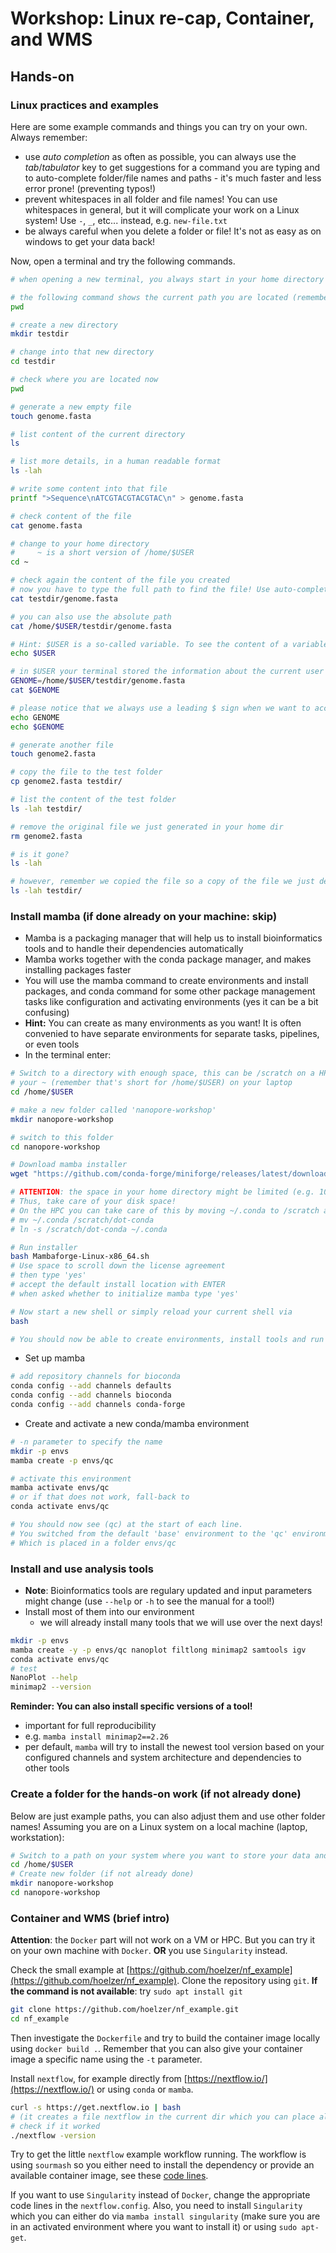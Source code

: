 # Workshop: Linux re-cap, Container, and WMS

## Hands-on

### Linux practices and examples

Here are some example commands and things you can try on your own. Always remember:

* use _auto completion_ as often as possible, you can always use the _tab_/_tabulator_ key to get suggestions for a command you are typing and to auto-complete folder/file names and paths - it's much faster and less error prone! (preventing typos!)
* prevent whitespaces in all folder and file names! You can use whitespaces in general, but it will complicate your work on a Linux system! Use `-`, `_`, etc... instead, e.g. `new-file.txt`
* be always careful when you delete a folder or file! It's not as easy as on windows to get your data back!

Now, open a terminal and try the following commands.

```bash
# when opening a new terminal, you always start in your home directory

# the following command shows the current path you are located (remember the tree-like structure of folders on a linux system!)
pwd

# create a new directory
mkdir testdir

# change into that new directory
cd testdir

# check where you are located now
pwd

# generate a new empty file
touch genome.fasta

# list content of the current directory
ls

# list more details, in a human readable format
ls -lah

# write some content into that file
printf ">Sequence\nATCGTACGTACGTAC\n" > genome.fasta

# check content of the file
cat genome.fasta

# change to your home directory
#     ~ is a short version of /home/$USER
cd ~

# check again the content of the file you created
# now you have to type the full path to find the file! Use auto-complete! Here we use the so-called relative path
cat testdir/genome.fasta

# you can also use the absolute path
cat /home/$USER/testdir/genome.fasta

# Hint: $USER is a so-called variable. To see the content of a variable you can also use echo:
echo $USER

# in $USER your terminal stored the information about the current user running the session. You can also define your own variables, for example you could store the absolute path to your file in a variable for easier re-usage:
GENOME=/home/$USER/testdir/genome.fasta
cat $GENOME

# please notice that we always use a leading $ sign when we want to access the content of a variable! See the difference:
echo GENOME
echo $GENOME

# generate another file
touch genome2.fasta

# copy the file to the test folder
cp genome2.fasta testdir/

# list the content of the test folder
ls -lah testdir/

# remove the original file we just generated in your home dir 
rm genome2.fasta

# is it gone?
ls -lah

# however, remember we copied the file so a copy of the file we just deleted is still in the test folder
ls -lah testdir/
```

### Install mamba (if done already on your machine: skip)

* Mamba is a packaging manager that will help us to install bioinformatics tools and to handle their dependencies automatically
* Mamba works together with the conda package manager, and makes installing packages faster
* You will use the mamba command to create environments and install packages, and conda command for some other package management tasks like configuration and activating environments (yes it can be a bit confusing)
* __Hint:__ You can create as many environments as you want! It is often convenied to have separate environments for separate tasks, pipelines, or even tools 
* In the terminal enter:

```bash
# Switch to a directory with enough space, this can be /scratch on a HPC or 
# your ~ (remember that's short for /home/$USER) on your laptop
cd /home/$USER

# make a new folder called 'nanopore-workshop'
mkdir nanopore-workshop

# switch to this folder
cd nanopore-workshop

# Download mamba installer
wget "https://github.com/conda-forge/miniforge/releases/latest/download/Mambaforge-Linux-x86_64.sh"

# ATTENTION: the space in your home directory might be limited (e.g. 10 GB) and per default conda installs tools into ~/.conda/envs
# Thus, take care of your disk space!
# On the HPC you can take care of this by moving ~/.conda to /scratch and making a symlink from your home directory:
# mv ~/.conda /scratch/dot-conda
# ln -s /scratch/dot-conda ~/.conda

# Run installer
bash Mambaforge-Linux-x86_64.sh
# Use space to scroll down the license agreement
# then type 'yes'
# accept the default install location with ENTER
# when asked whether to initialize mamba type 'yes'

# Now start a new shell or simply reload your current shell via
bash

# You should now be able to create environments, install tools and run them
```

* Set up mamba

```bash
# add repository channels for bioconda
conda config --add channels defaults
conda config --add channels bioconda
conda config --add channels conda-forge
```

* Create and activate a new conda/mamba environment

```bash
# -n parameter to specify the name
mkdir -p envs
mamba create -p envs/qc

# activate this environment
mamba activate envs/qc
# or if that does not work, fall-back to
conda activate envs/qc

# You should now see (qc) at the start of each line.
# You switched from the default 'base' environment to the 'qc' environment.
# Which is placed in a folder envs/qc
```

### Install and use analysis tools

* **Note**: Bioinformatics tools are regulary updated and input parameters might change (use `--help` or `-h` to see the manual for a tool!)
* Install most of them into our environment
    * we will already install many tools that we will use over the next days!

```bash
mkdir -p envs
mamba create -y -p envs/qc nanoplot filtlong minimap2 samtools igv
conda activate envs/qc
# test
NanoPlot --help
minimap2 --version
```

__Reminder: You can also install specific versions of a tool!__
* important for full reproducibility
* e.g. `mamba install minimap2==2.26`
* per default, `mamba` will try to install the newest tool version based on your configured channels and system architecture and dependencies to other tools

### Create a folder for the hands-on work (if not already done)

Below are just example paths, you can also adjust them and use other folder names! Assuming you are on a Linux system on a local machine (laptop, workstation):

```sh
# Switch to a path on your system where you want to store your data and results, for example
cd /home/$USER
# Create new folder (if not already done)
mkdir nanopore-workshop
cd nanopore-workshop
```

### Container and WMS (brief intro)

**Attention**: the `Docker` part will not work on a VM or HPC. But you can try it on your own machine with `Docker`. **OR** you use `Singularity` instead. 

Check the small example at [https://github.com/hoelzer/nf_example](https://github.com/hoelzer/nf_example). Clone the repository using `git`. **If the command is not available**: try `sudo apt install git`

```bash
git clone https://github.com/hoelzer/nf_example.git
cd nf_example
```

Then investigate the `Dockerfile` and try to build the container image locally using `docker build .`. Remember that you can also give your container image a specific name using the `-t` parameter. 

Install `nextflow`, for example directly from [https://nextflow.io/](https://nextflow.io/) or using `conda` or `mamba`. 

```bash
curl -s https://get.nextflow.io | bash
# (it creates a file nextflow in the current dir which you can place also somewhere else)
# check if it worked
./nextflow -version
```

Try to get the little `nextflow` example workflow running. The workflow is using `sourmash` so you either need to install the dependency or provide an available container image, see these [code lines](https://github.com/hoelzer/nf_example/blob/master/main.nf#L14-L18). 

If you want to use `Singularity` instead of `Docker`, change the appropriate code lines in the `nextflow.config`. Also, you need to install `Singularity` which you can either do via `mamba install singularity` (make sure you are in an activated environment where you want to install it) or using `sudo apt-get`. 
